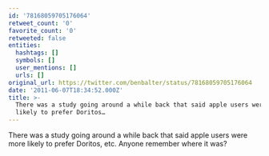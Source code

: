 ```yaml
---
id: '78168059705176064'
retweet_count: '0'
favorite_count: '0'
retweeted: false
entities:
  hashtags: []
  symbols: []
  user_mentions: []
  urls: []
original_url: https://twitter.com/benbalter/status/78168059705176064
date: '2011-06-07T18:34:52.000Z'
title: >-
  There was a study going around a while back that said apple users were more
  likely to prefer Doritos…
---
```


There was a study going around a while back that said apple users were more likely to prefer Doritos, etc. Anyone remember where it was?